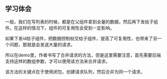 ## 学习体会

一般，我们在写列表的时候，都是在父组件拿到全量的数据，然后再下发给子组件。在这样的情况下，组件的可复用性会受到一定影响。

如果下发id给子组件，把数据控制权交给子组件，提高了可复用性，也带来了另一个问题，那就是会发送大量的请求。

所以在demo里，作者书写了合并请求的方法，但是这里需要注意，首先需要后端支持这样的数组参数，才可以使用该方法来合并请求。

该方法的关键点在于使用闭包，创建请求队列，然后合并为同一个请求。